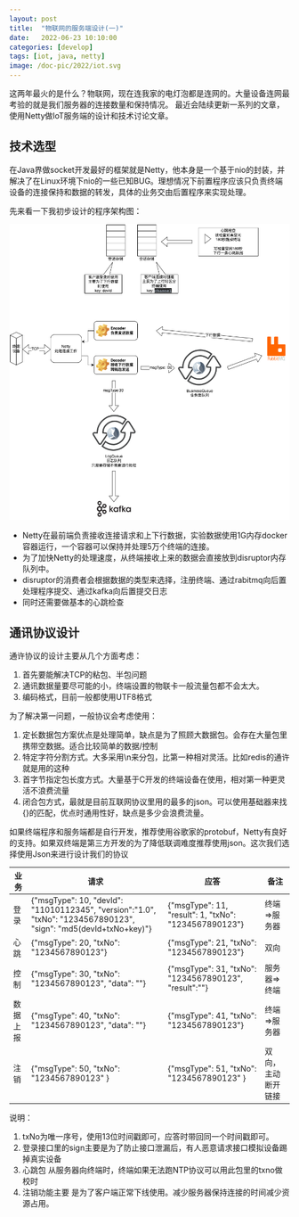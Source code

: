 ```yaml
---
layout: post
title:  "物联网的服务端设计(一)"
date:   2022-06-23 10:10:00
categories: [develop]
tags: [iot, java, netty]
image: /doc-pic/2022/iot.svg
---
```

这两年最火的是什么？物联网，现在连我家的电灯泡都是连网的。大量设备连网最考验的就是我们服务器的连接数量和保持情况。
最近会陆续更新一系列的文章，使用Netty做IoT服务端的设计和技术讨论文章。

## 技术选型

在Java界做socket开发最好的框架就是Netty，他本身是一个基于nio的封装，并解决了在Linux环境下nio的一些已知BUG。理想情况下前置程序应该只负责终端设备的连接保持和数据的转发，具体的业务交由后置程序来实现处理。

先来看一下我初步设计的程序架构图：

![box-server.png](/doc-pic/2022/box-server.png)

* Netty在最前端负责接收连接请求和上下行数据，实验数据使用1G内存docker容器运行，一个容器可以保持并处理5万个终端的连接。
* 为了加快Netty的处理速度，从终端接收上来的数据会直接放到disruptor内存队列中。
* disruptor的消费者会根据数据的类型来选择，注册终端、通过rabitmq向后置处理程序提交、通过kafka向后置提交日志
* 同时还需要做基本的心跳检查

## 通讯协议设计

通许协议的设计主要从几个方面考虑：

1. 首先要能解决TCP的粘包、半包问题
2. 通讯数据量要尽可能的小，终端设置的物联卡一般流量包都不会太大。
3. 编码格式，目前一般都使用UTF8格式

为了解决第一问题，一般协议会考虑使用：
1. 定长数据包方案优点是处理简单，缺点是为了照顾大数据包。会存在大量包里携带空数据。适合比较简单的数据/控制
2. 特定字符分割方式。大多采用\n来分包，比第一种相对灵活。比如redis的通许就是用的这种
3. 首字节指定包长度方式。大量基于C开发的终端设备在使用，相对第一种更灵活不浪费流量
4. 闭合包方式，最就是目前互联网协议里用的最多的json。可以使用基础器来找{}的匹配，优点时通用性好，缺点是多少会浪费流量。

如果终端程序和服务端都是自行开发，推荐使用谷歌家的protobuf，Netty有良好的支持。如果双终端是第三方开发的为了降低联调难度推荐使用json。这次我们选择使用Json来进行设计我们的协议

| 业务    | 请求  |  应答  |  备注  |
|  ----  | ----  | ---- |  ---- |
| 登录  | {"msgType": 10, "devId": "11010112345", "version":"1.0", "txNo": "1234567890123", "sign": "md5(devId+txNo+key)"} | {"msgType": 11, "result": 1, "txNo": "1234567890123"}  | 终端=>服务器
| 心跳  | {"msgType": 20, "txNo": "1234567890123"} | {"msgType": 21, "txNo": "1234567890123"} | 双向
| 控制 | {"msgType": 30, "txNo": "1234567890123", "data": ""} | {"msgType": 31, "txNo": "1234567890123", "result":""} | 服务器=>终端
| 数据上报 | {"msgType": 40, "txNo": "1234567890123", "data": ""} | {"msgType": 41, "txNo": "1234567890123"} | 终端=>服务器
| 注销 | {"msgType": 50, "txNo": "1234567890123" } | {"msgType": 51, "txNo": "1234567890123" } | 双向，主动断开链接

说明：
1. txNo为唯一序号，使用13位时间戳即可，应答时带回同一个时间戳即可。
2. 登录接口里的sign主要是为了防止接口泄漏后，有人恶意请求接口模拟设备踢掉真实设备
3. 心跳包 从服务器向终端时，终端如果无法跑NTP协议可以用此包里的txno做校时
4. 注销功能主要 是为了客户端正常下线使用。减少服务器保持连接的时间减少资源占用。